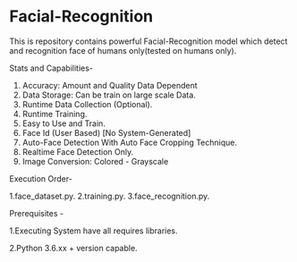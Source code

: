 # Facial-Recognition
This is repository contains powerful Facial-Recognition model which detect and recognition face of humans only(tested on humans only).

Stats and Capabilities- 
1. Accuracy: Amount and Quality Data Dependent
2. Data Storage: Can be train on large scale Data.
3. Runtime Data Collection (Optional).
4. Runtime Training.
5. Easy to Use and Train.
6. Face Id (User Based) [No System-Generated]
7. Auto-Face Detection With Auto Face Cropping Technique.
8. Realtime Face Detection Only.
9. Image Conversion: Colored - Grayscale

Execution Order-

1.face_dataset.py.
2.training.py.
3.face_recognition.py.

Prerequisites -

1.Executing System have all requires libraries.

2.Python 3.6.xx + version capable.
 
